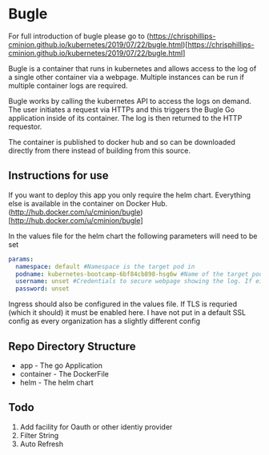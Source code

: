 # Bugle


For full introduction of bugle please go to  (https://chrisphillips-cminion.github.io/kubernetes/2019/07/22/bugle.html)[https://chrisphillips-cminion.github.io/kubernetes/2019/07/22/bugle.html]

Bugle is a container that runs in kubernetes and allows access to the log of a single other container via a webpage. Multiple instances can be run if multiple container logs are required.

Bugle works by calling the kubernetes API to access the logs on demand. The user initiates a request via HTTPs and this triggers the Bugle Go application inside of its container. The log is then returned to the HTTP requestor.


The container is published to docker hub and so can be downloaded directly from there instead of building from this source.


## Instructions for use

If you want to deploy this app you only require the helm chart. Everything else is available in the container on Docker Hub. (http://hub.docker.com/u/cminion/bugle)[http://hub.docker.com/u/cminion/bugle]

In the values file for the helm chart the following parameters will need to be set

```yaml
params:
  namespace: default #Namespace is the target pod in
  podname: kubernetes-bootcamp-6bf84cb898-hsg6w #Name of the target pod
  username: unset #Credentials to secure webpage showing the log. If either of these are set to 'unset' then there is no challenge.
  password: unset
```

Ingress should also be configured in the values file. If TLS is requried (which it should) it must be enabled here. I have not put in a default SSL config as every organization has a slightly different config


## Repo Directory Structure

* app  - The go Application
* container - The DockerFile
* helm - The helm chart


## Todo
1. Add facility for Oauth or other identiy provider
2. Filter String
3. Auto Refresh
